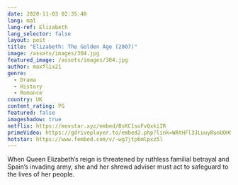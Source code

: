 ```yaml
---
date: 2020-11-03 02:35:40
lang: mal
lang-ref: Elizabeth
lang_selector: false
layout: post
title: "Elizabeth: The Golden Age (2007)"
image: /assets/images/304.jpg
featured_image: /assets/images/304.jpg
author: maxflix21
genre:
  - Drama
  - History
  - Romance
country: UK
content_rating: PG
featured: false
imageshadow: true
netflix: https://movstar.xyz/embed/BsKC1suFvQxkiIR
primeVideo: https://gdriveplayer.to/embed2.php?link=WAtHFl3JLuuyRuoUOHG0%252BAEqtUVRdQS5Bqu31dkyYdZw%252BxP2XtRUZDM0WPC0DEkhLlKUw7KfL7zNdKabHokk5pq%252BdIm4QckVfbF5Dtcek1CVswCjmNg9ve9asbneQReqMO9kjn5w%252FUOp4m8k8tX%252Fr2DbXNPO%252Bkxr%252By2DcqSAERrC8UAXtW3KI32VvCVWGejwQ%253D
hotstar: https://www.fembed.com/v/-wg7jtp6mlpxz5l
---
```

When Queen Elizabeth’s reign is threatened by ruthless familial betrayal and Spain’s invading army, she and her shrewd adviser must act to safeguard to the lives of her people.